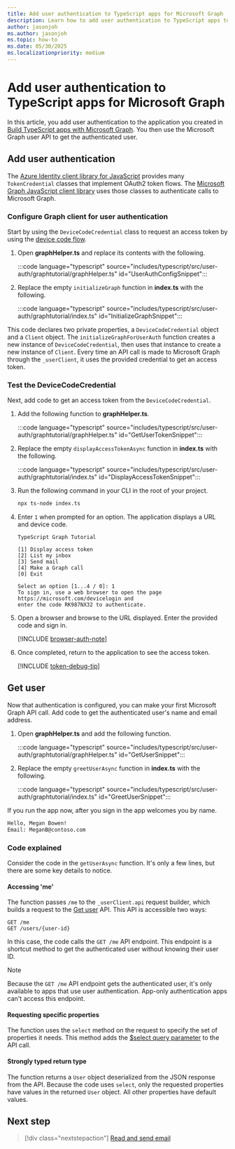 ```yaml
---
title: Add user authentication to TypeScript apps for Microsoft Graph
description: Learn how to add user authentication to TypeScript apps to call Microsoft Graph
author: jasonjoh
ms.author: jasonjoh
ms.topic: how-to
ms.date: 05/30/2025
ms.localizationpriority: medium
---
```


# Add user authentication to TypeScript apps for Microsoft Graph

<!-- cSpell:ignore graphtutorial -->

In this article, you add user authentication to the application you created in [Build TypeScript apps with Microsoft Graph](typescript.md). You then use the Microsoft Graph user API to get the authenticated user.

## Add user authentication

The [Azure Identity client library for JavaScript](https://www.npmjs.com/package/@azure/identity) provides many `TokenCredential` classes that implement OAuth2 token flows. The [Microsoft Graph JavaScript client library](https://www.npmjs.com/package/@microsoft/microsoft-graph-client) uses those classes to authenticate calls to Microsoft Graph.

### Configure Graph client for user authentication

Start by using the `DeviceCodeCredential` class to request an access token by using the [device code flow](/azure/active-directory/develop/v2-oauth2-device-code).

1. Open **graphHelper.ts** and replace its contents with the following.

    :::code language="typescript" source="includes/typescript/src/user-auth/graphtutorial/graphHelper.ts" id="UserAuthConfigSnippet":::

1. Replace the empty `initializeGraph` function in **index.ts** with the following.

    :::code language="typescript" source="includes/typescript/src/user-auth/graphtutorial/index.ts" id="InitializeGraphSnippet":::

This code declares two private properties, a `DeviceCodeCredential` object and a `Client` object. The `initializeGraphForUserAuth` function creates a new instance of `DeviceCodeCredential`, then uses that instance to create a new instance of `Client`. Every time an API call is made to Microsoft Graph through the `_userClient`, it uses the provided credential to get an access token.

### Test the DeviceCodeCredential

Next, add code to get an access token from the `DeviceCodeCredential`.

1. Add the following function to **graphHelper.ts**.

    :::code language="typescript" source="includes/typescript/src/user-auth/graphtutorial/graphHelper.ts" id="GetUserTokenSnippet":::

1. Replace the empty `displayAccessTokenAsync` function in **index.ts** with the following.

    :::code language="typescript" source="includes/typescript/src/user-auth/graphtutorial/index.ts" id="DisplayAccessTokenSnippet":::

1. Run the following command in your CLI in the root of your project.

    ```bash
    npx ts-node index.ts
    ```

1. Enter `1` when prompted for an option. The application displays a URL and device code.

    ```Shell
    TypeScript Graph Tutorial

    [1] Display access token
    [2] List my inbox
    [3] Send mail
    [4] Make a Graph call
    [0] Exit

    Select an option [1...4 / 0]: 1
    To sign in, use a web browser to open the page https://microsoft.com/devicelogin and
    enter the code RK987NX32 to authenticate.
    ```

1. Open a browser and browse to the URL displayed. Enter the provided code and sign in.

    [!INCLUDE [browser-auth-note](includes/shared/browser-auth-note.md)]

1. Once completed, return to the application to see the access token.

    [!INCLUDE [token-debug-tip](includes/shared/token-debug-tip.md)]

## Get user

Now that authentication is configured, you can make your first Microsoft Graph API call. Add code to get the authenticated user's name and email address.

1. Open **graphHelper.ts** and add the following function.

    :::code language="typescript" source="includes/typescript/src/user-auth/graphtutorial/graphHelper.ts" id="GetUserSnippet":::

1. Replace the empty `greetUserAsync` function in **index.ts** with the following.

    :::code language="typescript" source="includes/typescript/src/user-auth/graphtutorial/index.ts" id="GreetUserSnippet":::

If you run the app now, after you sign in the app welcomes you by name.

```bash
Hello, Megan Bowen!
Email: MeganB@contoso.com
```

### Code explained

Consider the code in the `getUserAsync` function. It's only a few lines, but there are some key details to notice.

#### Accessing 'me'

The function passes `/me` to the `_userClient.api` request builder, which builds a request to the [Get user](/graph/api/user-get) API. This API is accessible two ways:

```http
GET /me
GET /users/{user-id}
```

In this case, the code calls the `GET /me` API endpoint. This endpoint is a shortcut method to get the authenticated user without knowing their user ID.

> [!NOTE]
> Because the `GET /me` API endpoint gets the authenticated user, it's only available to apps that use user authentication. App-only authentication apps can't access this endpoint.

#### Requesting specific properties

The function uses the `select` method on the request to specify the set of properties it needs. This method adds the [$select query parameter](/graph/query-parameters#select-parameter) to the API call.

#### Strongly typed return type

The function returns a `User` object deserialized from the JSON response from the API. Because the code uses `select`, only the requested properties have values in the returned `User` object. All other properties have default values.

## Next step

> [!div class="nextstepaction"]
> [Read and send email](typescript-email.md)
